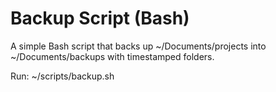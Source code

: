 # Backup Script (Bash)

A simple Bash script that backs up ~/Documents/projects into ~/Documents/backups with timestamped folders.

Run:
  ~/scripts/backup.sh

